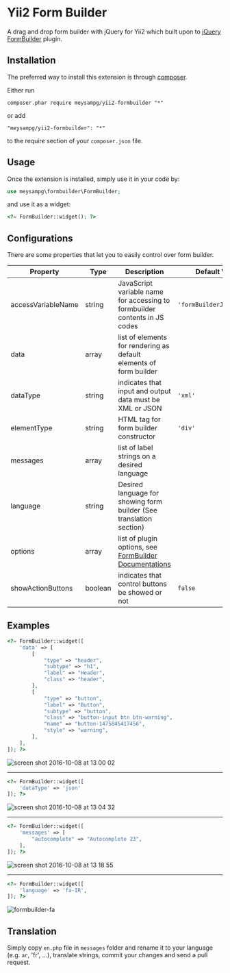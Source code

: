 Yii2 Form Builder
=================
A drag and drop form builder with jQuery for Yii2 which built upon to [jQuery FormBuilder](https://github.com/kevinchappell/formBuilder) plugin.

Installation
------------

The preferred way to install this extension is through [composer](http://getcomposer.org/download/).

Either run

```
composer.phar require meysampg/yii2-formbuilder "*"
```

or add

```
"meysampg/yii2-formbuilder": "*"
```

to the require section of your `composer.json` file.


Usage
-----

Once the extension is installed, simply use it in your code by:

```php
use meysampg\formbuilder\FormBuilder;
```

and use it as a widget:

```php
<?= FormBuilder::widget(); ?>
```

Configurations
--------------

There are some properties that let you to easily control over form builder.

| Property | Type | Description | Default Value |
|-----|--------|----------------|---------------|
|accessVariableName| string|JavaScript variable name for accessing to formbuilder contents in JS codes | `'formBuilderJsVariable'` |
|data | array | list of elements for rendering as default elements of form builder| |
|dataType| string| indicates that input and output data must be XML or JSON| `'xml'` |
|elementType| string | HTML tag for form builder constructor | `'div'` |
|messages| array | list of label strings on a desired language | | 
|language| string| Desired language for showing form builder (See translation section)| |
| options | array | list of plugin options, see [FormBuilder Documentations](http://formbuilder.readthedocs.io/en/latest/) | |
|showActionButtons| boolean | indicates that control buttons be showed or not | `false` |

Examples
-------------
```php
<?= FormBuilder::widget([
    'data' => [
        [
            "type" => "header",
            "subtype" => "h1",
            "label" => "Header",
            "class" => "header",
        ],
        [
            "type" => "button",
            "label" => "Button",
            "subtype" => "button",
            "class" => "button-input btn btn-warning",
            "name" => "button-1475845417456",
            "style" => "warning",
        ],
    ],
]); ?>
```
![screen shot 2016-10-08 at 13 00 02](https://cloud.githubusercontent.com/assets/1416085/19212100/2bf6c7e4-8d57-11e6-8d5d-48bea1ceb042.png)

----
```php
<?= FormBuilder::widget([
    'dataType' => 'json' 
]); ?>
```
![screen shot 2016-10-08 at 13 04 32](https://cloud.githubusercontent.com/assets/1416085/19212123/dded3f46-8d57-11e6-9351-e47d210de710.png)

---
```php
<?= FormBuilder::widget([
    'messages' => [
        "autocomplete" => "Autocomplete 23",
    ],
]); ?>
```
![screen shot 2016-10-08 at 13 18 55](https://cloud.githubusercontent.com/assets/1416085/19212220/e4f1ff50-8d59-11e6-8869-fa8d516de26b.png)

---
```php
<?= FormBuilder::widget([
    'language' => 'fa-IR',
]); ?>
```
![formbuilder-fa](https://cloud.githubusercontent.com/assets/1416085/20057738/71b873dc-a502-11e6-9956-ef877bb13820.png)

Translation
-----------

Simply copy `en.php` file in `messages` folder and rename it to your language (e.g. `ar`, 'fr', ...), translate strings, commit your changes and send a pull request.
